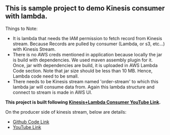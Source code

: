 ## This is sample project to demo Kinesis consumer with lambda.
Things to Note:

* It is lambda that needs the IAM permission to fetch record from Kinesis stream.
  Because Records are pulled by consumer (Lambda, or s3, etc...) with Kinesis Stream.
* There is no AWS creds mentioned in application because locally the jar is build with
  dependencies. We used maven assembly plugin for it. Once, jar with dependencies are 
  build, it is uploaded in AWS Lambda Code section. Note that jar size should be less 
  than 10 MB. Hence, Lambda code need to be small.
* There needs to be Kinesis stream named 'order-stream' to which this lambda jar will 
  consume data from. Again this lambda structure and connect to stream is made in AWS UI.

**This project is built following [Kinesis+Lambda Consumer YouTube Link](https://www.youtube.com/watch?v=G9nSwSd64RU&t=649s).**

On the producer side of kinesis stream, below are details:
* [Github Code Link](https://github.com/rituAgr/KinesisProducer/tree/master)
* [YouTube Link](https://www.youtube.com/watch?v=05yauiKMWBM&list=PLLv1Hn1N3bRwhRLFm37JGCgkcI8wWtQ-a&index=5)
